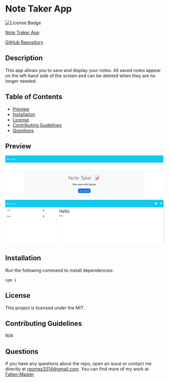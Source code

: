 # Note Taker App

![License Badge](https://img.shields.io/badge/License-MIT-blue)

[Note Traker App](https://peaceful-spire-57918-098cf45fca12.herokuapp.com/)

[GitHub Repository](https://github.com/Fallen-Master/Note-Tracker)
    
## Description
This app allows you to save and display your notes. All saved notes appear on the left-hand side of the screen and can be deleted when they are no longer needed.
  
## Table of Contents
- [Preview](#Preview)
- [Installation](#installation)
- [License](#license)
- [Contributing Guidelines](#contributing-guidelines)
- [Questions](#questions)

## Preview
![Cover Image](./Photos/Cover.jpg)
![Notes Image](./Photos/Notes.jpg)
  
## Installation
Run the following command to install dependencies:
```
npm i
```
  
 ## License
This project is licensed under the MIT.
  
## Contributing Guidelines
N/A

  
## Questions 
If you have any questions about the repo, open an issue or contact me directly at [rgomez2014@gmail.com](mailto:rgomez2014@gmail.com). 
You can find more of my work at [Fallen-Master](https://github.com/Fallen-Master)
